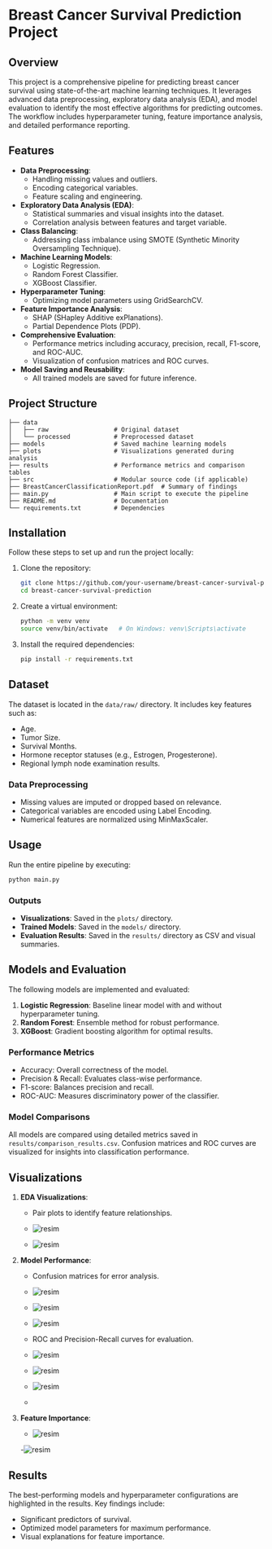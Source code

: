 # Breast Cancer Survival Prediction Project

## Overview
This project is a comprehensive pipeline for predicting breast cancer survival using state-of-the-art machine learning techniques. It leverages advanced data preprocessing, exploratory data analysis (EDA), and model evaluation to identify the most effective algorithms for predicting outcomes. The workflow includes hyperparameter tuning, feature importance analysis, and detailed performance reporting.

## Features
- **Data Preprocessing**:
  - Handling missing values and outliers.
  - Encoding categorical variables.
  - Feature scaling and engineering.
- **Exploratory Data Analysis (EDA)**:
  - Statistical summaries and visual insights into the dataset.
  - Correlation analysis between features and target variable.
- **Class Balancing**:
  - Addressing class imbalance using SMOTE (Synthetic Minority Oversampling Technique).
- **Machine Learning Models**:
  - Logistic Regression.
  - Random Forest Classifier.
  - XGBoost Classifier.
- **Hyperparameter Tuning**:
  - Optimizing model parameters using GridSearchCV.
- **Feature Importance Analysis**:
  - SHAP (SHapley Additive exPlanations).
  - Partial Dependence Plots (PDP).
- **Comprehensive Evaluation**:
  - Performance metrics including accuracy, precision, recall, F1-score, and ROC-AUC.
  - Visualization of confusion matrices and ROC curves.
- **Model Saving and Reusability**:
  - All trained models are saved for future inference.

## Project Structure
```
├── data
│   ├── raw                  # Original dataset
│   └── processed            # Preprocessed dataset
├── models                   # Saved machine learning models
├── plots                    # Visualizations generated during analysis
├── results                  # Performance metrics and comparison tables
├── src                      # Modular source code (if applicable)
├── BreastCancerClassificationReport.pdf  # Summary of findings
├── main.py                  # Main script to execute the pipeline
├── README.md                # Documentation
└── requirements.txt         # Dependencies
```

## Installation
Follow these steps to set up and run the project locally:

1. Clone the repository:
   ```bash
   git clone https://github.com/your-username/breast-cancer-survival-prediction.git
   cd breast-cancer-survival-prediction
   ```

2. Create a virtual environment:
   ```bash
   python -m venv venv
   source venv/bin/activate   # On Windows: venv\Scripts\activate
   ```

3. Install the required dependencies:
   ```bash
   pip install -r requirements.txt
   ```

## Dataset
The dataset is located in the `data/raw/` directory. It includes key features such as:
- Age.
- Tumor Size.
- Survival Months.
- Hormone receptor statuses (e.g., Estrogen, Progesterone).
- Regional lymph node examination results.

### Data Preprocessing
- Missing values are imputed or dropped based on relevance.
- Categorical variables are encoded using Label Encoding.
- Numerical features are normalized using MinMaxScaler.

## Usage
Run the entire pipeline by executing:
```bash
python main.py
```
### Outputs
- **Visualizations**: Saved in the `plots/` directory.
- **Trained Models**: Saved in the `models/` directory.
- **Evaluation Results**: Saved in the `results/` directory as CSV and visual summaries.

## Models and Evaluation
The following models are implemented and evaluated:
1. **Logistic Regression**: Baseline linear model with and without hyperparameter tuning.
2. **Random Forest**: Ensemble method for robust performance.
3. **XGBoost**: Gradient boosting algorithm for optimal results.

### Performance Metrics
- Accuracy: Overall correctness of the model.
- Precision & Recall: Evaluates class-wise performance.
- F1-score: Balances precision and recall.
- ROC-AUC: Measures discriminatory power of the classifier.

### Model Comparisons
All models are compared using detailed metrics saved in `results/comparison_results.csv`. Confusion matrices and ROC curves are visualized for insights into classification performance.

## Visualizations
1. **EDA Visualizations**:
   - Pair plots to identify feature relationships.
   - ![resim](https://github.com/user-attachments/assets/6a7c3369-d2b5-453a-b47c-d8678b26b2bf)

   - ![resim](https://github.com/user-attachments/assets/b20e6f86-1118-4489-a0fa-836bc747fd09)

2. **Model Performance**:
   - Confusion matrices for error analysis.
 
   - ![resim](https://github.com/user-attachments/assets/d9ce78f3-4fdb-4af9-bb13-19e1a9b11727)
   - ![resim](https://github.com/user-attachments/assets/cbecb92f-f23e-4203-95b9-4192bda50200)
   - ![resim](https://github.com/user-attachments/assets/733a437e-c98a-4be0-a964-3888f4a324bd)





   - ROC and Precision-Recall curves for evaluation.
   - ![resim](https://github.com/user-attachments/assets/76ec4688-3088-4815-8088-dbf952cbf0a8)
   - ![resim](https://github.com/user-attachments/assets/48ec8c85-ee33-42fc-9640-2eb576bdda2e)
   - ![resim](https://github.com/user-attachments/assets/5d1a1a7c-c0ed-4c92-8bea-cac02bffc410)




   - 
3. **Feature Importance**:
   - ![resim](https://github.com/user-attachments/assets/a889c345-f964-4f48-be65-1c5f8138c264)

   -![resim](https://github.com/user-attachments/assets/11f5953c-2e52-4032-a655-806b176f5b92)


## Results
The best-performing models and hyperparameter configurations are highlighted in the results. Key findings include:
- Significant predictors of survival.
- Optimized model parameters for maximum performance.
- Visual explanations for feature importance.


